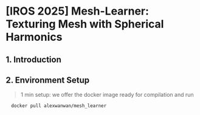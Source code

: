 # **[IROS 2025] Mesh-Learner: Texturing Mesh with Spherical Harmonics**

## 1. Introduction

## 2. Environment Setup
> 1 min setup: we offer the docker image ready for compilation and run
```bash
  docker pull alexwanwan/mesh_learner
